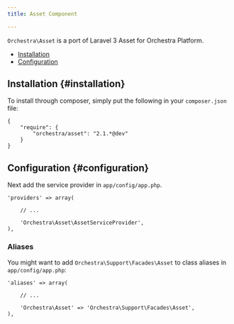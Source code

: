 ```yaml
---
title: Asset Component

---
```



`Orchestra\Asset` is a port of Laravel 3 Asset for Orchestra Platform.

* [Installation](#installation)
* [Configuration](#configuration)

## Installation {#installation}

To install through composer, simply put the following in your `composer.json` file:

	{
		"require": {
			"orchestra/asset": "2.1.*@dev"
		}
	}

## Configuration {#configuration}

Next add the service provider in `app/config/app.php`.

	'providers' => array(

		// ...

		'Orchestra\Asset\AssetServiceProvider',
	),

### Aliases

You might want to add `Orchestra\Support\Facades\Asset` to class aliases in `app/config/app.php`:

	'aliases' => array(

		// ...

		'Orchestra\Asset' => 'Orchestra\Support\Facades\Asset',
	),
